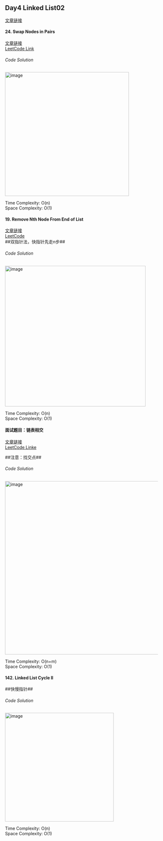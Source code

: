## Day4 Linked List02
[文章链接](https://docs.qq.com/doc/DUFNjYUxYRHRVWklp?nlc=1)  

#### 24. Swap Nodes in Pairs
[文章链接](https://programmercarl.com/0024.%E4%B8%A4%E4%B8%A4%E4%BA%A4%E6%8D%A2%E9%93%BE%E8%A1%A8%E4%B8%AD%E7%9A%84%E8%8A%82%E7%82%B9.html)  
[LeetCode Link](https://leetcode.com/problems/swap-nodes-in-pairs/)  

###### Code Solution  
<img width="408" alt="image" src="https://github.com/user-attachments/assets/afc95082-8db5-45d0-92ff-0a916ff5fd2d" />

Time Complexity: O(n)  
Space Complexity: O(1)  

#### 19. Remove Nth Node From End of List  
[文章链接](https://programmercarl.com/0019.%E5%88%A0%E9%99%A4%E9%93%BE%E8%A1%A8%E7%9A%84%E5%80%92%E6%95%B0%E7%AC%ACN%E4%B8%AA%E8%8A%82%E7%82%B9.html#%E6%80%9D%E8%B7%AF)  
[LeetCode](https://leetcode.com/problems/remove-nth-node-from-end-of-list/submissions/1649281687/)  
##双指针法，快指针先走n步##

###### Code Solution
<img width="463" alt="image" src="https://github.com/user-attachments/assets/f91fc8ca-9882-4e77-b171-cc8b2540af7e" />  

Time Complexity: O(n)  
Space Complexity: O(1)  

#### 面试题目：链表相交  
[文章链接](https://programmercarl.com/%E9%9D%A2%E8%AF%95%E9%A2%9802.07.%E9%93%BE%E8%A1%A8%E7%9B%B8%E4%BA%A4.html#%E6%80%9D%E8%B7%AF)  
[LeetCode Linke](https://leetcode.com/problems/intersection-of-two-linked-lists/description/)  

##注意：找交点##  
###### Code Solution  
<img width="571" alt="image" src="https://github.com/user-attachments/assets/4cb8e04f-8192-403a-a524-6d7f5efa44ba" />  

Time Complexity: O(n+m)  
Space Complexity: O(1)  

#### 142. Linked List Cycle II  

##快慢指针##  

###### Code Solution  
<img width="358" alt="image" src="https://github.com/user-attachments/assets/fff77c70-82a0-4834-a2ad-913503d99f51" />  

Time Complexity: O(n)  
Space Complexity: O(1)

